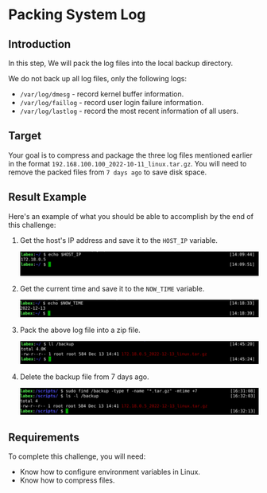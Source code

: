 # Packing System Log

## Introduction

In this step, We will pack the log files into the local backup directory.

We do not back up all log files, only the following logs:

- `/var/log/dmesg` - record kernel buffer information.
- `/var/log/faillog` - record user login failure information.
- `/var/log/lastlog` - record the most recent information of all users.

## Target

Your goal is to compress and package the three log files mentioned earlier in the format `192.168.100.100_2022-10-11_linux.tar.gz`. You will need to remove the packed files from `7 days ago` to save disk space.

## Result Example

Here's an example of what you should be able to accomplish by the end of this challenge:

1. Get the host's IP address and save it to the `HOST_IP` variable.

   ![challenge-linux-backup-log-file-2-1](assets/challenge-linux-backup-log-file-2-1.png)

2. Get the current time and save it to the `NOW_TIME` variable.

   ![challenge-linux-backup-log-file-2-2](assets/challenge-linux-backup-log-file-2-2.png)

3. Pack the above log file into a zip file.

   ![challenge-linux-backup-log-file-2-3](assets/challenge-linux-backup-log-file-2-3.png)

4. Delete the backup file from 7 days ago.

   ![challenge-linux-backup-log-file-2-4](assets/challenge-linux-backup-log-file-2-4.png)

## Requirements

To complete this challenge, you will need:

- Know how to configure environment variables in Linux.
- Know how to compress files.
